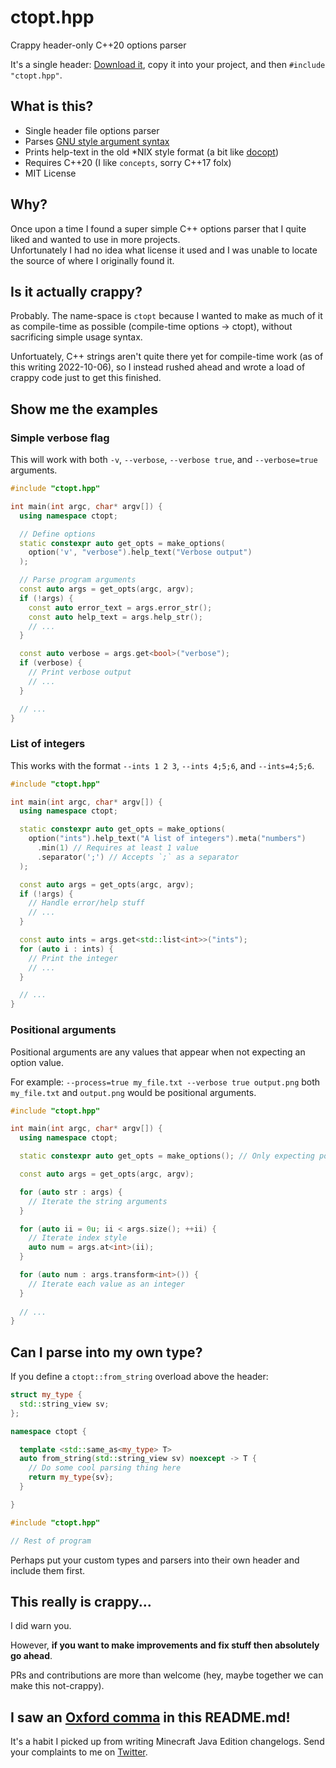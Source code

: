 # ctopt.hpp

Crappy header-only C++20 options parser

It's a single header: [Download it](ctopt.hpp), copy it into your project, and then `#include "ctopt.hpp"`.

## What is this?

* Single header file options parser
* Parses [GNU style argument syntax](https://www.gnu.org/software/libc/manual/html_node/Argument-Syntax.html)
* Prints help-text in the old *NIX style format (a bit like [docopt](http://docopt.org/))
* Requires C++20 (I like `concepts`, sorry C++17 folx)
* MIT License

## Why?

Once upon a time I found a super simple C++ options parser that I quite liked and wanted to use in more projects.    
Unfortunately I had no idea what license it used and I was unable to locate the source of where I originally found it.

## Is it actually crappy?

Probably. The name-space is `ctopt` because I wanted to make as much of it as compile-time as possible (compile-time options -> ctopt), without sacrificing simple usage syntax.

Unfortuately, C++ strings aren't quite there yet for compile-time work (as of this writing 2022-10-06), so I instead rushed ahead and wrote a load of crappy code just to get this finished.

## Show me the examples

### Simple verbose flag

This will work with both `-v`, `--verbose`, `--verbose true`, and `--verbose=true` arguments.

```c++
#include "ctopt.hpp"

int main(int argc, char* argv[]) {
  using namespace ctopt;

  // Define options
  static constexpr auto get_opts = make_options(
    option('v', "verbose").help_text("Verbose output")
  );

  // Parse program arguments
  const auto args = get_opts(argc, argv);
  if (!args) {
    const auto error_text = args.error_str();
    const auto help_text = args.help_str();
    // ...
  }

  const auto verbose = args.get<bool>("verbose");
  if (verbose) {
    // Print verbose output
    // ...
  }

  // ...
}
```

### List of integers

This works with the format `--ints 1 2 3`, `--ints 4;5;6`, and `--ints=4;5;6`.

```c++
#include "ctopt.hpp"

int main(int argc, char* argv[]) {
  using namespace ctopt;

  static constexpr auto get_opts = make_options(
    option("ints").help_text("A list of integers").meta("numbers")
      .min(1) // Requires at least 1 value
      .separator(';') // Accepts `;` as a separator
  );

  const auto args = get_opts(argc, argv);
  if (!args) {
    // Handle error/help stuff
    // ...
  }

  const auto ints = args.get<std::list<int>>("ints");
  for (auto i : ints) {
    // Print the integer
    // ...
  }

  // ...
}
```

### Positional arguments

Positional arguments are any values that appear when not expecting an option value.

For example: `--process=true my_file.txt --verbose true output.png` both `my_file.txt` and `output.png` would be positional arguments.

```c++
#include "ctopt.hpp"

int main(int argc, char* argv[]) {
  using namespace ctopt;

  static constexpr auto get_opts = make_options(); // Only expecting positional arguments

  const auto args = get_opts(argc, argv);

  for (auto str : args) {
    // Iterate the string arguments
  }

  for (auto ii = 0u; ii < args.size(); ++ii) {
    // Iterate index style
    auto num = args.at<int>(ii);
  }

  for (auto num : args.transform<int>()) {
    // Iterate each value as an integer
  }
  
  // ...
}
```

## Can I parse into my own type?

If you define a `ctopt::from_string` overload above the header:

```c++
struct my_type {
  std::string_view sv;
};

namespace ctopt {

  template <std::same_as<my_type> T>
  auto from_string(std::string_view sv) noexcept -> T {
    // Do some cool parsing thing here
    return my_type{sv};
  }

}

#include "ctopt.hpp"

// Rest of program
```

Perhaps put your custom types and parsers into their own header and include them first.

## This really is crappy...

I did warn you.

However, **if you want to make improvements and fix stuff then absolutely go ahead**.

PRs and contributions are more than welcome (hey, maybe together we can make this not-crappy).

## I saw an [Oxford comma](https://en.wikipedia.org/wiki/Serial_comma) in this README.md!

It's a habit I picked up from writing Minecraft Java Edition changelogs. Send your complaints to me on [Twitter](https://twitter.com/Xilefian).
